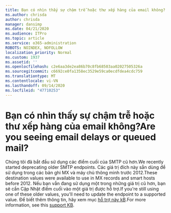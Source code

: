 ```yaml
---
title: Bạn có nhìn thấy sự chậm trễ hoặc thư xếp hàng của email không?
ms.author: chrisda
author: chrisda
manager: dansimp
ms.date: 04/21/2020
ms.audience: ITPro
ms.topic: article
ms.service: o365-administration
ROBOTS: NOINDEX, NOFOLLOW
localization_priority: Normal
ms.custom: 1937
ms.assetid: ''
ms.openlocfilehash: c2e6aa3de2ea86b70c8fb68503aa02027505326a
ms.sourcegitcommit: c6692ce0fa1358ec3529e59ca0ecdfdea4cdc759
ms.translationtype: MT
ms.contentlocale: vi-VN
ms.lasthandoff: 09/14/2020
ms.locfileid: "47710253"
---
```

# <a name="are-you-seeing-email-delays-or-queued-mail"></a><span data-ttu-id="3fe9c-102">Bạn có nhìn thấy sự chậm trễ hoặc thư xếp hàng của email không?</span><span class="sxs-lookup"><span data-stu-id="3fe9c-102">Are you seeing email delays or queued mail?</span></span>

<span data-ttu-id="3fe9c-103">Chúng tôi đã bắt đầu sử dụng các điểm cuối của SMTP cũ hơn.</span><span class="sxs-lookup"><span data-stu-id="3fe9c-103">We recently started deprecating older SMTP endpoints.</span></span> <span data-ttu-id="3fe9c-104">Các giá trị đích này sẵn dùng để sử dụng trong các bản ghi MX và máy chủ thông minh trước 2012.</span><span class="sxs-lookup"><span data-stu-id="3fe9c-104">These destination values were available to use in MX records and smart hosts before 2012.</span></span> <span data-ttu-id="3fe9c-105">Nếu bạn vẫn đang sử dụng một trong những giá trị cũ hơn, bạn sẽ cần Cập Nhật điểm cuối vào một giá trị được hỗ trợ.</span><span class="sxs-lookup"><span data-stu-id="3fe9c-105">If you're still using one of these older values, you'll need to update the endpoint to a supported value.</span></span> <span data-ttu-id="3fe9c-106">Để biết thêm thông tin, hãy xem mục [hỗ trợ này kB](https://support.microsoft.com/help/4057301/attr35-response-code-when-mail-is-sent-to-eop-exo).</span><span class="sxs-lookup"><span data-stu-id="3fe9c-106">For more information, see this [support KB](https://support.microsoft.com/help/4057301/attr35-response-code-when-mail-is-sent-to-eop-exo).</span></span>
